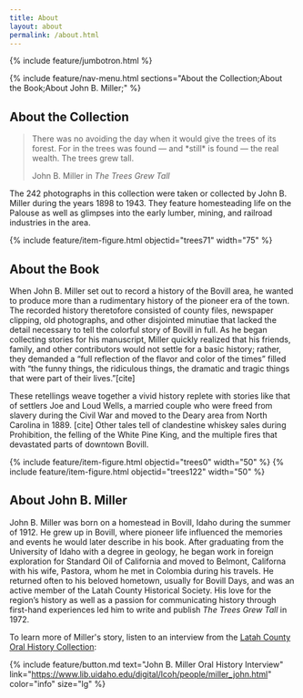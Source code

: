 ```yaml
---
title: About
layout: about
permalink: /about.html
---
```

{% include feature/jumbotron.html %} 

{% include feature/nav-menu.html sections="About the Collection;About the Book;About John B. Miller;" %} 

## About the Collection

<blockquote class="blockquote">
  <p class="mb-0">There was no avoiding the day when it would give the trees of its forest. For in the trees was found — and *still* is found — the real wealth. The trees grew tall.</p>
  <footer class="blockquote-footer">John B. Miller in <cite title="Source Title">The Trees Grew Tall</cite></footer>
</blockquote>

The 242 photographs in this collection were taken or collected by John B. Miller during the years 1898 to 1943. They feature homesteading life on the Palouse as well as glimpses into the early lumber, mining, and railroad industries in the area.  

{% include feature/item-figure.html objectid="trees71" width="75" %}

## About the Book

When John B. Miller set out to record a history of the Bovill area, he wanted to produce more than a rudimentary history of the pioneer era of the town. The recorded history theretofore consisted of county files, newspaper clipping, old photographs, and other disjointed minutiae that lacked the detail necessary to tell the colorful story of Bovill in full. As he began collecting stories for his manuscript, Miller quickly realized that his friends, family, and other contributors would not settle for a basic history; rather, they demanded a “full reflection of the flavor and color of the times” filled with “the funny things, the ridiculous things, the dramatic and tragic things that were part of their lives.”[cite] 

These retellings weave together a vivid history replete with stories like that of settlers Joe and Loud Wells, a married couple who were freed from slavery during the Civil War and moved to the Deary area from North Carolina in 1889. [cite] Other tales tell of clandestine whiskey sales during Prohibition, the felling of the White Pine King, and the multiple fires that devastated parts of downtown Bovill. 

{% include feature/item-figure.html objectid="trees0" width="50" %} {% include feature/item-figure.html objectid="trees122" width="50" %}

## About John B. Miller

John B. Miller was born on a homestead in Bovill, Idaho during the summer of 1912. He grew up in Bovill, where pioneer life influenced the memories and events he would later describe in his book. After graduating from the University of Idaho with a degree in geology, he began work in foreign exploration for Standard Oil of California and moved to Belmont, Californa with his wife, Pastora, whom he met in Colombia during his travels. He returned often to his beloved hometown, usually for Bovill Days, and was an active member of the Latah County Historical Society. His love for the region’s history as well as a passion for communicating history through first-hand experiences led him to write and publish *The Trees Grew Tall* in 1972.  

To learn more of Miller's story, listen to an interview from the [Latah County Oral History Collection](https://www.lib.uidaho.edu/digital/lcoh/index.html):

{% include feature/button.md text="John B. Miller Oral History Interview" link="https://www.lib.uidaho.edu/digital/lcoh/people/miller_john.html" color="info" size="lg" %}


<div class="clearfix"></div>

